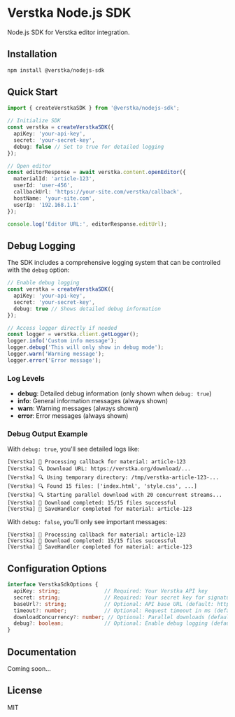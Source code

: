 # Verstka Node.js SDK

Node.js SDK for Verstka editor integration.

## Installation

```bash
npm install @verstka/nodejs-sdk
```

## Quick Start

```typescript
import { createVerstkaSDK } from '@verstka/nodejs-sdk';

// Initialize SDK
const verstka = createVerstkaSDK({
  apiKey: 'your-api-key',
  secret: 'your-secret-key',
  debug: false // Set to true for detailed logging
});

// Open editor
const editorResponse = await verstka.content.openEditor({
  materialId: 'article-123',
  userId: 'user-456',
  callbackUrl: 'https://your-site.com/verstka/callback',
  hostName: 'your-site.com',
  userIp: '192.168.1.1'
});

console.log('Editor URL:', editorResponse.editUrl);
```

## Debug Logging

The SDK includes a comprehensive logging system that can be controlled with the `debug` option:

```typescript
// Enable debug logging
const verstka = createVerstkaSDK({
  apiKey: 'your-api-key',
  secret: 'your-secret-key',
  debug: true // Shows detailed debug information
});

// Access logger directly if needed
const logger = verstka.client.getLogger();
logger.info('Custom info message');
logger.debug('This will only show in debug mode');
logger.warn('Warning message');
logger.error('Error message');
```

### Log Levels

- **debug**: Detailed debug information (only shown when `debug: true`)
- **info**: General information messages (always shown)
- **warn**: Warning messages (always shown) 
- **error**: Error messages (always shown)

### Debug Output Example

With `debug: true`, you'll see detailed logs like:

```
[Verstka] 📝 Processing callback for material: article-123
[Verstka] 🔍 Download URL: https://verstka.org/download/...
[Verstka] 🔍 Using temporary directory: /tmp/verstka-article-123-...
[Verstka] 🔍 Found 15 files: ['index.html', 'style.css', ...]
[Verstka] 🔍 Starting parallel download with 20 concurrent streams...
[Verstka] 📝 Download completed: 15/15 files successful
[Verstka] 📝 SaveHandler completed for material: article-123
```

With `debug: false`, you'll only see important messages:

```
[Verstka] 📝 Processing callback for material: article-123
[Verstka] 📝 Download completed: 15/15 files successful
[Verstka] 📝 SaveHandler completed for material: article-123
```

## Configuration Options

```typescript
interface VerstkaSdkOptions {
  apiKey: string;              // Required: Your Verstka API key
  secret: string;              // Required: Your secret key for signatures
  baseUrl?: string;            // Optional: API base URL (default: https://verstka.org/api)
  timeout?: number;            // Optional: Request timeout in ms (default: 30000)
  downloadConcurrency?: number; // Optional: Parallel downloads (default: 20)
  debug?: boolean;             // Optional: Enable debug logging (default: false)
}
```

## Documentation

Coming soon...

## License

MIT